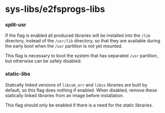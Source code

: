 # sys-libs/e2fsprogs-libs

### split-usr
If the flag is enabled all produced libraries will be installed into the `/lib` directory, instead of the `/usr/lib` directory, so that they are available during the early boot when the `/usr` partition is not yet mounted.

This flag is necessary to boot the system that has separated `/usr` partition, but otherwise can be safely disabled.

### static-libs
Statically linked versions of `libcom_err` and `libss` libraries are built by default, so this flag does nothing if enabled. When disabled, remove these statically linked libraries from an image before installation.

This flag should only be enabled if there is a need for the static libraries.
